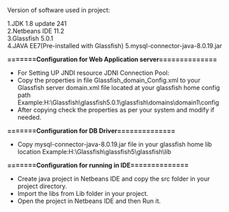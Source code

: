 Version of software used in project:  

   1.JDK 1.8 update 241  
   2.Netbeans IDE 11.2  
   3.Glassfish 5.0.1   
   4.JAVA EE7(Pre-installed with Glassfish)
   5.mysql-connector-java-8.0.19.jar  

**=======Configuration for Web Application server==============**     
- For Setting UP JNDI resource JDNI Connection Pool:   
- Copy the properties in file Glassfish_domain_Config.xml to your Glassfish server domain.xml file located at your glassfish home config path Example:H:\Glassfish\glassfish5.0.1\glassfish\domains\domain1\config  
- After copying check the properties as per your system and modify if needed.

**=======Configuration for DB Driver==============**   
- Copy mysql-connector-java-8.0.19.jar file in your glassfish home lib location
Example:H:\Glassfish\glassfish5\glassfish\lib

**=======Configuration for running in IDE==============**   
- Create java project in Netbeans IDE and copy the src folder in your project directory. 
- Import the libs from Lib folder in your project.  
- Open the project in Netbeans IDE and then Run it.

 

